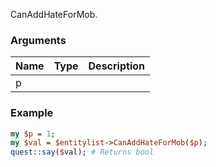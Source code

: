 CanAddHateForMob.
### Arguments
**Name**|**Type**|**Description**
:---|:---|:---
p||

### Example

```perl
my $p = 1;
my $val = $entitylist->CanAddHateForMob($p);
quest::say($val); # Returns bool
```